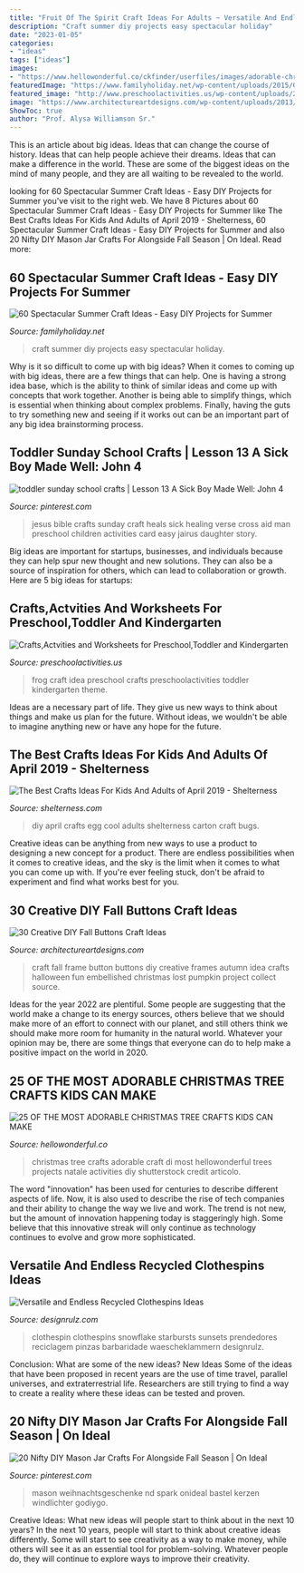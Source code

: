 ```yaml
---
title: "Fruit Of The Spirit Craft Ideas For Adults ~ Versatile And Endless Recycled Clothespins Ideas"
description: "Craft summer diy projects easy spectacular holiday"
date: "2023-01-05"
categories:
- "ideas"
tags: ["ideas"]
images:
- "https://www.hellowonderful.co/ckfinder/userfiles/images/adorable-christmas-tree-crafts-kids.jpg"
featuredImage: "https://www.familyholiday.net/wp-content/uploads/2015/06/60-Spectacular-Summer-Craft-Ideas-Easy-DIY-Projects-for-Summer-7.jpg"
featured_image: "http://www.preschoolactivities.us/wp-content/uploads/2016/04/frog-craft-idea-for-kids.jpg"
image: "https://www.architectureartdesigns.com/wp-content/uploads/2013/09/1228.jpg"
ShowToc: true
author: "Prof. Alysa Williamson Sr."
---
```



This is an article about big ideas. Ideas that can change the course of history. Ideas that can help people achieve their dreams. Ideas that can make a difference in the world. These are some of the biggest ideas on the mind of many people, and they are all waiting to be revealed to the world.

	

		
looking for 60 Spectacular Summer Craft Ideas - Easy DIY Projects for Summer you've visit to the right web. We have 8 Pictures about 60 Spectacular Summer Craft Ideas - Easy DIY Projects for Summer like The Best Crafts Ideas For Kids And Adults of April 2019 - Shelterness, 60 Spectacular Summer Craft Ideas - Easy DIY Projects for Summer and also 20 Nifty DIY Mason Jar Crafts For Alongside Fall Season | On Ideal. Read more:
		
    
## 60 Spectacular Summer Craft Ideas - Easy DIY Projects For Summer

<img loading=lazy src="https://www.familyholiday.net/wp-content/uploads/2015/06/60-Spectacular-Summer-Craft-Ideas-Easy-DIY-Projects-for-Summer-7.jpg" onerror="this.onerror=null;this.src='https://tse3.mm.bing.net/th?id=OIP.sX3file9Ebo7cY81Tj9ydAHaJ4&amp;pid=15.1';" alt="60 Spectacular Summer Craft Ideas - Easy DIY Projects for Summer">

_Source: familyholiday.net_

>craft summer diy projects easy spectacular holiday. 

	

Why is it so difficult to come up with big ideas?
When it comes to coming up with big ideas, there are a few things that can help. One is having a strong idea base, which is the ability to think of similar ideas and come up with concepts that work together. Another is being able to simplify things, which is essential when thinking about complex problems. Finally, having the guts to try something new and seeing if it works out can be an important part of any big idea brainstorming process.

    
## Toddler Sunday School Crafts | Lesson 13 A Sick Boy Made Well: John 4

<img loading=lazy src="https://s-media-cache-ak0.pinimg.com/736x/83/6e/3f/836e3f46ad9722a4bf883975ca345ca7.jpg" onerror="this.onerror=null;this.src='https://tse4.mm.bing.net/th?id=OIP.ohbewEKNfViBvFMbTjVMmQHaJ4&amp;pid=15.1';" alt="toddler sunday school crafts | Lesson 13 A Sick Boy Made Well: John 4">

_Source: pinterest.com_

>jesus bible crafts sunday craft heals sick healing verse cross aid man preschool children activities card easy jairus daughter story. 

	

Big ideas are important for startups, businesses, and individuals because they can help spur new thought and new solutions. They can also be a source of inspiration for others, which can lead to collaboration or growth. Here are 5 big ideas for startups:

    
## Crafts,Actvities And Worksheets For Preschool,Toddler And Kindergarten

<img loading=lazy src="http://www.preschoolactivities.us/wp-content/uploads/2016/04/frog-craft-idea-for-kids.jpg" onerror="this.onerror=null;this.src='https://tse3.mm.bing.net/th?id=OIP.xUc5G_eG0SGCEz2qJVa6hwHaH0&amp;pid=15.1';" alt="Crafts,Actvities and Worksheets for Preschool,Toddler and Kindergarten">

_Source: preschoolactivities.us_

>frog craft idea preschool crafts preschoolactivities toddler kindergarten theme. 

	

Ideas are a necessary part of life. They give us new ways to think about things and make us plan for the future. Without ideas, we wouldn't be able to imagine anything new or have any hope for the future.

    
## The Best Crafts Ideas For Kids And Adults Of April 2019 - Shelterness

<img loading=lazy src="https://i.shelterness.com/2019/05/best-egg-carton-bug-2019.jpg" onerror="this.onerror=null;this.src='https://tse4.mm.bing.net/th?id=OIP.TC6c8FOeqXBeSxHcBdWLkgHaLG&amp;pid=15.1';" alt="The Best Crafts Ideas For Kids And Adults of April 2019 - Shelterness">

_Source: shelterness.com_

>diy april crafts egg cool adults shelterness carton craft bugs. 

	

Creative ideas can be anything from new ways to use a product to designing a new concept for a product. There are endless possibilities when it comes to creative ideas, and the sky is the limit when it comes to what you can come up with. If you're ever feeling stuck, don't be afraid to experiment and find what works best for you.

    
## 30 Creative DIY Fall Buttons Craft Ideas

<img loading=lazy src="https://www.architectureartdesigns.com/wp-content/uploads/2013/09/1228.jpg" onerror="this.onerror=null;this.src='https://tse1.mm.bing.net/th?id=OIP.9obkRMrZOccqeCCUtP1PrgHaJk&amp;pid=15.1';" alt="30 Creative DIY Fall Buttons Craft Ideas">

_Source: architectureartdesigns.com_

>craft fall frame button buttons diy creative frames autumn idea crafts halloween fun embellished christmas lost pumpkin project collect source. 

	

Ideas for the year 2022 are plentiful. Some people are suggesting that the world make a change to its energy sources, others believe that we should make more of an effort to connect with our planet, and still others think we should make more room for humanity in the natural world. Whatever your opinion may be, there are some things that everyone can do to help make a positive impact on the world in 2020.

    
## 25 OF THE MOST ADORABLE CHRISTMAS TREE CRAFTS KIDS CAN MAKE

<img loading=lazy src="https://www.hellowonderful.co/ckfinder/userfiles/images/adorable-christmas-tree-crafts-kids.jpg" onerror="this.onerror=null;this.src='https://tse3.mm.bing.net/th?id=OIP._k-zOgnsuJU1OuoOrzD3mgHaKE&amp;pid=15.1';" alt="25 OF THE MOST ADORABLE CHRISTMAS TREE CRAFTS KIDS CAN MAKE">

_Source: hellowonderful.co_

>christmas tree crafts adorable craft di most hellowonderful trees projects natale activities diy shutterstock credit articolo. 

	

The word "innovation" has been used for centuries to describe different aspects of life. Now, it is also used to describe the rise of tech companies and their ability to change the way we live and work. The trend is not new, but the amount of innovation happening today is staggeringly high. Some believe that this innovative streak will only continue as technology continues to evolve and grow more sophisticated.

    
## Versatile And Endless Recycled Clothespins Ideas

<img loading=lazy src="https://cdn.designrulz.com/wp-content/uploads/2014/08/craft-clothespin-designrulzJPG-3.jpg" onerror="this.onerror=null;this.src='https://tse3.mm.bing.net/th?id=OIP.QoukrVDbSfAgVq3WXZYF_AHaGJ&amp;pid=15.1';" alt="Versatile and Endless Recycled Clothespins Ideas">

_Source: designrulz.com_

>clothespin clothespins snowflake starbursts sunsets prendedores reciclagem pinzas barbaridade waescheklammern designrulz. 

	

Conclusion: What are some of the new ideas?
New Ideas
Some of the ideas that have been proposed in recent years are the use of time travel, parallel universes, and extraterrestrial life. Researchers are still trying to find a way to create a reality where these ideas can be tested and proven.

    
## 20 Nifty DIY Mason Jar Crafts For Alongside Fall Season | On Ideal

<img loading=lazy src="https://i.pinimg.com/originals/66/5b/b9/665bb98c889007e6a376c6775a9c8b14.jpg" onerror="this.onerror=null;this.src='https://tse2.mm.bing.net/th?id=OIP.Vg_bXi4LAS8U67ciQzENNgHaLE&amp;pid=15.1';" alt="20 Nifty DIY Mason Jar Crafts For Alongside Fall Season | On Ideal">

_Source: pinterest.com_

>mason weihnachtsgeschenke nd spark onideal bastel kerzen windlichter godiygo. 

	

Creative Ideas: What new ideas will people start to think about in the next 10 years?
In the next 10 years, people will start to think about creative ideas differently. Some will start to see creativity as a way to make money, while others will see it as an essential tool for problem-solving. Whatever people do, they will continue to explore ways to improve their creativity.

